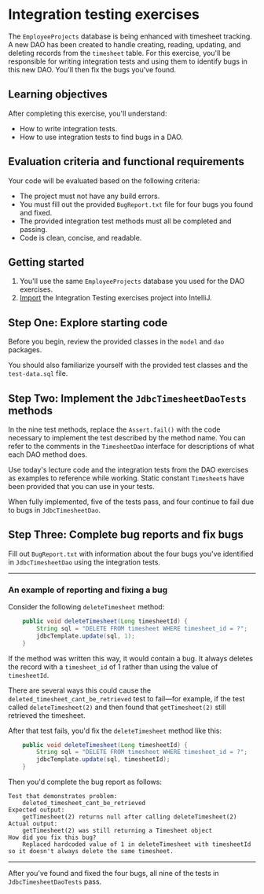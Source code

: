 # Integration testing exercises

The `EmployeeProjects` database is being enhanced with timesheet tracking. A new DAO has been created to handle creating, reading, updating, and deleting records from the `timesheet` table. For this exercise, you'll be responsible for writing integration tests and using them to identify bugs in this new DAO. You'll then fix the bugs you've found.

## Learning objectives

After completing this exercise, you'll understand:

* How to write integration tests.
* How to use integration tests to find bugs in a DAO.

## Evaluation criteria and functional requirements

Your code will be evaluated based on the following criteria:

* The project must not have any build errors.
* You must fill out the provided `BugReport.txt` file for four bugs you found and fixed.
* The provided integration test methods must all be completed and passing.
* Code is clean, concise, and readable.

## Getting started

1. You'll use the same `EmployeeProjects` database you used for the DAO exercises.
2. [Import](https://book.techelevator.com/v2_4/content/guides/intellij.html#import-a-project) the Integration Testing exercises project into IntelliJ.

## Step One: Explore starting code

Before you begin, review the provided classes in the `model` and `dao` packages.

You should also familiarize yourself with the provided test classes and the `test-data.sql` file.

## Step Two: Implement the `JdbcTimesheetDaoTests` methods

In the nine test methods, replace the `Assert.fail()` with the code necessary to implement the test described by the method name. You can refer to the comments in the `TimesheetDao` interface for descriptions of what each DAO method does.

Use today's lecture code and the integration tests from the DAO exercises as examples to reference while working. Static constant `Timesheet`s have been provided that you can use in your tests.

When fully implemented, five of the tests pass, and four continue to fail due to bugs in `JdbcTimesheetDao`.

## Step Three: Complete bug reports and fix bugs

Fill out `BugReport.txt` with information about the four bugs you've identified in `JdbcTimesheetDao` using the integration tests.

---
### An example of reporting and fixing a bug

Consider the following `deleteTimesheet` method:

```java
    public void deleteTimesheet(Long timesheetId) {
        String sql = "DELETE FROM timesheet WHERE timesheet_id = ?";
        jdbcTemplate.update(sql, 1);
    }
```

If the method was written this way, it would contain a bug. It always deletes the record with a `timesheet_id` of 1 rather than using the value of `timesheetId`.

There are several ways this could cause the `deleted_timesheet_cant_be_retrieved` test to fail—for example, if the test called `deleteTimesheet(2)` and then found that `getTimesheet(2)` still retrieved the timesheet.

After that test fails, you'd fix the `deleteTimesheet` method like this:

```java
    public void deleteTimesheet(Long timesheetId) {
        String sql = "DELETE FROM timesheet WHERE timesheet_id = ?";
        jdbcTemplate.update(sql, timesheetId);
    }
```

Then you'd complete the bug report as follows:

```
Test that demonstrates problem:
    deleted_timesheet_cant_be_retrieved
Expected output:
    getTimesheet(2) returns null after calling deleteTimesheet(2)
Actual output:
    getTimesheet(2) was still returning a Timesheet object
How did you fix this bug?
    Replaced hardcoded value of 1 in deleteTimesheet with timesheetId so it doesn't always delete the same timesheet.
```
---

After you've found and fixed the four bugs, all nine of the tests in `JdbcTimesheetDaoTests` pass.
